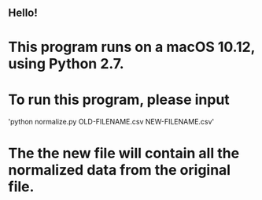 ## Hello!

# This program runs on a macOS 10.12, using Python 2.7. 

# To run this program, please input

  'python normalize.py OLD-FILENAME.csv NEW-FILENAME.csv'

# The the new file will contain all the normalized data from the original file.
